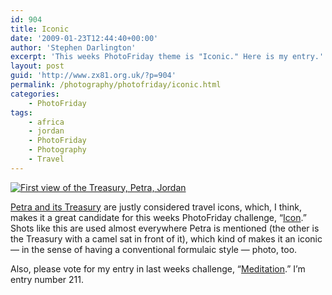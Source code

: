 ```yaml
---
id: 904
title: Iconic
date: '2009-01-23T12:44:40+00:00'
author: 'Stephen Darlington'
excerpt: 'This weeks PhotoFriday theme is "Iconic." Here is my entry.'
layout: post
guid: 'http://www.zx81.org.uk/?p=904'
permalink: /photography/photofriday/iconic.html
categories:
    - PhotoFriday
tags:
    - africa
    - jordan
    - PhotoFriday
    - Photography
    - Travel
---
```


[![First view of the Treasury, Petra, Jordan](https://i0.wp.com/farm8.staticflickr.com/7432/10817478306_892444d787.jpg?resize=333%2C500)](http://www.flickr.com/photos/stephendarlington/10817478306/ "First view of the Treasury, Petra, Jordan by stephendarlington, on Flickr")

[Petra and its Treasury](http://www.zx81.org.uk/travel/jordan-petra.html) are justly considered travel icons, which, I think, makes it a great candidate for this weeks PhotoFriday challenge, “[Icon](http://www.photofriday.com/archives/challenge/000844.php).” Shots like this are used almost everywhere Petra is mentioned (the other is the Treasury with a camel sat in front of it), which kind of makes it an iconic — in the sense of having a conventional formulaic style — photo, too.

Also, please vote for my entry in last weeks challenge, “[Meditation](http://www.photofriday.com/linkviewer.php?id=842).” I’m entry number 211.